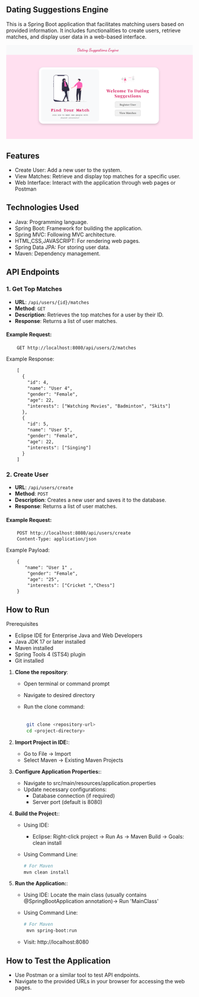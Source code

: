 ## Dating Suggestions Engine

This is a Spring Boot application that facilitates matching users based on provided information. It includes functionalities to create users, retrieve matches, and display user data in a web-based interface.

![Homepage Screenshot](src/main/resources/static/images/homepage.png)

## Features
- Create User: Add a new user to the system.
- View Matches: Retrieve and display top matches for a specific user.
- Web Interface: Interact with the application through web pages or Postman

## Technologies Used
- Java: Programming language.
- Spring Boot: Framework for building the application.
- Spring MVC: Following MVC architecture.
- HTML,CSS,JAVASCRIPT: For rendering web pages.
- Spring Data JPA: For storing user data.
- Maven: Dependency management.

## API Endpoints

### 1. Get Top Matches
- **URL**: `/api/users/{id}/matches`
- **Method**: `GET`
- **Description**: Retrieves the top matches for a user by their ID.
- **Response**: Returns a list of user matches.

#### Example Request:

        GET http://localhost:8080/api/users/2/matches
       
Example Response:
   
       
        [
          {
            "id": 4,
            "name": "User 4",
            "gender": "Female",
            "age": 22,
            "interests": ["Watching Movies", "Badminton", "Skits"]
          },
          {
            "id": 5,
            "name": "User 5",
            "gender": "Female",
            "age": 22,
            "interests": ["Singing"]
          }
        ]
### 2. Create User
- **URL**: `/api/users/create`
- **Method**: `POST`
- **Description**: Creates a new user and saves it to the database.
- **Response**: Returns a list of user matches.

#### Example Request:

        POST http://localhost:8080/api/users/create
        Content-Type: application/json
Example Payload:

        {
           "name": "User 1" ,
            "gender": "Female",
            "age": "25",
            "interests": ["Cricket ","Chess"]
        }


## How to Run

Prerequisites
- Eclipse IDE for Enterprise Java and Web Developers
- Java JDK 17 or later installed
- Maven installed
- Spring Tools 4 (STS4) plugin
- Git installed

1. **Clone the repository**:
    - Open terminal or command prompt
    - Navigate to desired directory
    - Run the clone command:

      ```bash
   
       git clone <repository-url>
       cd <project-directory>

2. **Import Project in IDE:**:
   - Go to File → Import
   - Select Maven → Existing Maven Projects
    
   

3. **Configure Application Properties:**:
   - Navigate to src/main/resources/application.properties
   - Update necessary configurations:
        - Database connection (if required)
        - Server port (default is 8080)
  
4. **Build the Project:**:
    - Using IDE:
      - Eclipse: Right-click project → Run As → Maven Build → Goals: clean install
    - Using Command Line:

      
        ```bash
        # For Maven
        mvn clean install

5. **Run the Application:**:
    - Using IDE:
           Locate the main class (usually contains @SpringBootApplication annotation)→ Run 'MainClass'
    - Using Command Line:

      ```bash
      # For Maven
       mvn spring-boot:run
   - Visit: http://localhost:8080

## How to Test the Application
- Use Postman or a similar tool to test API endpoints.
- Navigate to the provided URLs in your browser for accessing the web pages.
